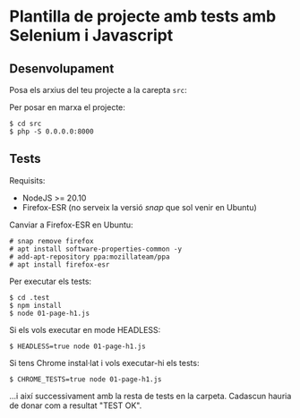 # Plantilla de projecte amb tests amb Selenium i Javascript


## Desenvolupament

Posa els arxius del teu projecte a la carepta ```src```:

Per posar en marxa el projecte:

    $ cd src
    $ php -S 0.0.0.0:8000


## Tests
Requisits:
  * NodeJS >= 20.10
  * Firefox-ESR (no serveix la versió *snap* que sol venir en Ubuntu)

Canviar a Firefox-ESR en Ubuntu:

    # snap remove firefox
    # apt install software-properties-common -y
    # add-apt-repository ppa:mozillateam/ppa
    # apt install firefox-esr


Per executar els tests:

    $ cd .test
    $ npm install
    $ node 01-page-h1.js

Si els vols executar en mode HEADLESS:

    $ HEADLESS=true node 01-page-h1.js

Si tens Chrome instal·lat i vols executar-hi els tests:

    $ CHROME_TESTS=true node 01-page-h1.js


...i així successivament amb la resta de tests en la carpeta. Cadascun hauria de donar com a resultat "TEST OK".
